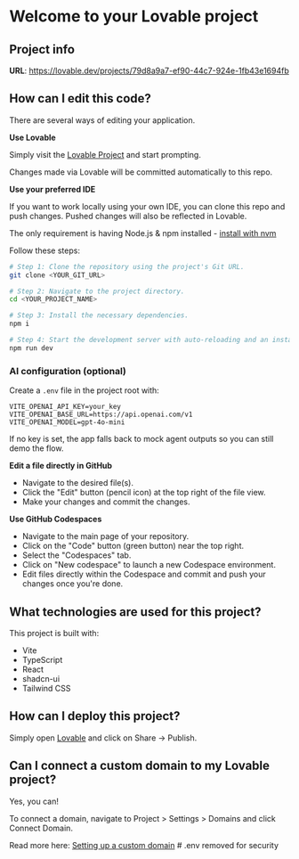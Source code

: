# Welcome to your Lovable project

## Project info

**URL**: https://lovable.dev/projects/79d8a9a7-ef90-44c7-924e-1fb43e1694fb

## How can I edit this code?

There are several ways of editing your application.

**Use Lovable**

Simply visit the [Lovable Project](https://lovable.dev/projects/79d8a9a7-ef90-44c7-924e-1fb43e1694fb) and start prompting.

Changes made via Lovable will be committed automatically to this repo.

**Use your preferred IDE**

If you want to work locally using your own IDE, you can clone this repo and push changes. Pushed changes will also be reflected in Lovable.

The only requirement is having Node.js & npm installed - [install with nvm](https://github.com/nvm-sh/nvm#installing-and-updating)

Follow these steps:

```sh
# Step 1: Clone the repository using the project's Git URL.
git clone <YOUR_GIT_URL>

# Step 2: Navigate to the project directory.
cd <YOUR_PROJECT_NAME>

# Step 3: Install the necessary dependencies.
npm i

# Step 4: Start the development server with auto-reloading and an instant preview.
npm run dev
```

### AI configuration (optional)
Create a `.env` file in the project root with:
```
VITE_OPENAI_API_KEY=your_key
VITE_OPENAI_BASE_URL=https://api.openai.com/v1
VITE_OPENAI_MODEL=gpt-4o-mini
```
If no key is set, the app falls back to mock agent outputs so you can still demo the flow.

**Edit a file directly in GitHub**

- Navigate to the desired file(s).
- Click the "Edit" button (pencil icon) at the top right of the file view.
- Make your changes and commit the changes.

**Use GitHub Codespaces**

- Navigate to the main page of your repository.
- Click on the "Code" button (green button) near the top right.
- Select the "Codespaces" tab.
- Click on "New codespace" to launch a new Codespace environment.
- Edit files directly within the Codespace and commit and push your changes once you're done.

## What technologies are used for this project?

This project is built with:

- Vite
- TypeScript
- React
- shadcn-ui
- Tailwind CSS

## How can I deploy this project?

Simply open [Lovable](https://lovable.dev/projects/79d8a9a7-ef90-44c7-924e-1fb43e1694fb) and click on Share -> Publish.

## Can I connect a custom domain to my Lovable project?

Yes, you can!

To connect a domain, navigate to Project > Settings > Domains and click Connect Domain.

Read more here: [Setting up a custom domain](https://docs.lovable.dev/features/custom-domain#custom-domain)
#   . e n v   r e m o v e d   f o r   s e c u r i t y  
 